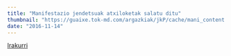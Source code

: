 ```yaml
---
title: "Manifestazio jendetsuak atxiloketak salatu ditu"
thumbnail: "https://guaixe.tok-md.com/argazkiak/jkP/cache/mani_content.JPG"
date: "2016-11-14"
---
```

[Irakurri](https://guaixe.eus/altsasu/1479151468888-manifestazio-jendetsuak-atxiloketak-salatu-ditu)

